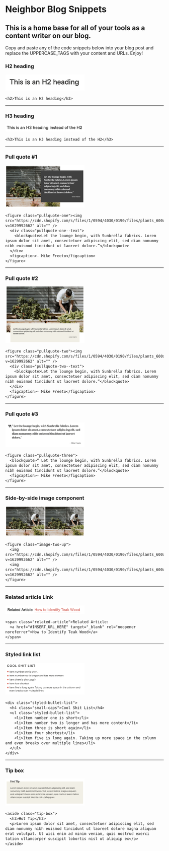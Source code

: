 # Neighbor Blog Snippets

## This is a home base for all of your tools as a content writer on our blog.

Copy and paste any of the code snippets below into your blog post and replace the UPPERCASE_TAGS with your content and URLs. Enjoy!

### H2 heading

<img src="https://github.com/hi-neighbor/blog-snippets/blob/main/images/h2-heading.png" width="50%"/>

```
<h2>This is an H2 heading</h2>
```

***
### H3 heading

<img src="https://github.com/hi-neighbor/blog-snippets/blob/main/images/h3-heading.png" width="50%"/>

```
<h3>This is an H3 heading instead of the H2</h3>
```
***
### Pull quote #1

<img src="https://github.com/hi-neighbor/blog-snippets/blob/main/images/pull-quote-1.png" width="50%"/>

```
<figure class="pullquote-one"><img src="https://cdn.shopify.com/s/files/1/0594/4030/0190/files/plants_600x600.png?v=1629992662" alt="" />
  <div class="pullquote-one--text">
    <blockquote>Let the lounge begin, with Sunbrella fabrics. Lorem ipsum dolor sit amet, consectetuer adipiscing elit, sed diam nonummy nibh euismod tincidunt ut laoreet dolore.”</blockquote>
  </div>
  <figcaption>- Mike Freeto</figcaption>
</figure>

```
***
### Pull quote #2

<img src="https://github.com/hi-neighbor/blog-snippets/blob/main/images/pull-quote-2.png" width="50%"/>

```
<figure class="pullquote-two"><img src="https://cdn.shopify.com/s/files/1/0594/4030/0190/files/plants_600x600.png?v=1629992662" alt="" />
  <div class="pullquote-two--text">
    <blockquote>Let the lounge begin, with Sunbrella fabrics. Lorem ipsum dolor sit amet, consectetuer adipiscing elit, sed diam nonummy nibh euismod tincidunt ut laoreet dolore.”</blockquote>
  </div>
  <figcaption>- Mike Freeto</figcaption>
</figure>

```
***
### Pull quote #3

<img src="https://github.com/hi-neighbor/blog-snippets/blob/main/images/pull-quote-3.png" width="50%"/>

```
<figure class="pullquote-three">
  <blockquote>“ Let the lounge begin, with Sunbrella fabrics. Lorem ipsum dolor sit amet, consectetuer adipiscing elit, sed diam nonummy nibh euismod tincidunt ut laoreet dolore.”</blockquote>
  <figcaption>- Mike Freeto</figcaption>
</figure>

```
***
### Side-by-side image component

<img src="https://github.com/hi-neighbor/blog-snippets/blob/main/images/side-by-side-images.png" width="50%"/>

```
<figure class="image-two-up">
  <img src="https://cdn.shopify.com/s/files/1/0594/4030/0190/files/plants_600x600.png?v=1629992662" alt="" /> 
  <img src="https://cdn.shopify.com/s/files/1/0594/4030/0190/files/plants_600x600.png?v=1629992662" alt="" />
</figure>

```
***
### Related article Link

<img src="https://github.com/hi-neighbor/blog-snippets/blob/main/images/related-article.png" width="50%"/>

```
<span class="related-article">Related Article: 
  <a href="#INSERT_URL_HERE" target="_blank" rel="noopener noreferrer">How to Identify Teak Wood</a>
</span>

```
***
### Styled link list

<img src="https://github.com/hi-neighbor/blog-snippets/blob/main/images/bullet-list.png" width="50%"/>

```
<div class="styled-bullet-list">
  <h4 class="small-caps">Cool Shit List</h4>
  <ul class="styled-bullet-list">
    <li>Item number one is short</li>
    <li>Item number two is longer and has more content</li>
    <li>Item three is short again</li>
    <li>Item four shortest</li>
    <li>Item five is long again. Taking up more space in the column and even breaks over multiple lines</li>
  </ul>
</div>

```
***
### Tip box

<img src="https://github.com/hi-neighbor/blog-snippets/blob/main/images/tip-box.png" width="50%"/>

```
<aside class="tip-box">
  <h3>Hot Tip</h3>
  <p>Lorem ipsum dolor sit amet, consectetuer adipiscing elit, sed diam nonummy nibh euismod tincidunt ut laoreet dolore magna aliquam erat volutpat. Ut wisi enim ad minim veniam, quis nostrud exerci tation ullamcorper suscipit lobortis nisl ut aliquip ex</p>
</aside>
```